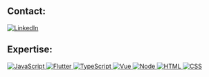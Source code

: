 ## **Contact:**
<a href="https://www.linkedin.com/in/tibor-bezdan">
<img alt="LinkedIn" src="https://img.shields.io/badge/-LinkedIn-0A66C2?logo=linkedin&logoColor=white&style=flat" />
</a>

## **Expertise:**
<a href="#">
<img alt="JavaScript" src="https://img.shields.io/badge/-JavaScrip-F7DF1E?logo=javascript&logoColor=black&style=flat" />
</a>          
<a href="#">
<img alt="Flutter" src="https://img.shields.io/badge/-Flutter-61DAFB?logo=flutter&logoColor=black&style=flat" />
</a>
<a href="#">
<img alt="TypeScript" src="https://img.shields.io/badge/-TypeScript-3178C6?logo=typescript&logoColor=black&style=flat" />
</a>
<a href="#">
<img alt="Vue" src="https://img.shields.io/badge/-Vue.js-4fc08d?style=flat&logo=vuedotjs&logoColor=black" />
</a>
<a href="#">
<img alt="Node" src="https://img.shields.io/badge/-Node.js-4fc08d?style=flat&logo=nodedotjs&logoColor=black" />
</a>
<a href="#">
<img alt="HTML" src="https://img.shields.io/badge/-HTML-E34F26?logo=html5&logoColor=black&style=flat" />
</a>
<a href="#">
<img alt="CSS" src="https://img.shields.io/badge/-CSS-1572B6?logo=css3&logoColor=black&style=flat" />
</a>

